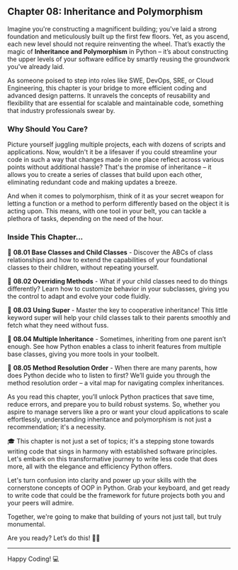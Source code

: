 ## Chapter 08: Inheritance and Polymorphism

Imagine you're constructing a magnificent building; you've laid a strong foundation and meticulously built up the first few floors. Yet, as you ascend, each new level should not require reinventing the wheel. That’s exactly the magic of **Inheritance and Polymorphism** in Python – it’s about constructing the upper levels of your software edifice by smartly reusing the groundwork you've already laid.

As someone poised to step into roles like SWE, DevOps, SRE, or Cloud Engineering, this chapter is your bridge to more efficient coding and advanced design patterns. It unravels the concepts of reusability and flexibility that are essential for scalable and maintainable code, something that industry professionals swear by.

### Why Should You Care?

Picture yourself juggling multiple projects, each with dozens of scripts and applications. Now, wouldn't it be a lifesaver if you could streamline your code in such a way that changes made in one place reflect across various points without additional hassle? That's the promise of inheritance – it allows you to create a series of classes that build upon each other, eliminating redundant code and making updates a breeze.

And when it comes to polymorphism, think of it as your secret weapon for letting a function or a method to perform differently based on the object it is acting upon. This means, with one tool in your belt, you can tackle a plethora of tasks, depending on the need of the hour.

### Inside This Chapter...

🔹 **08.01 Base Classes and Child Classes** - Discover the ABCs of class relationships and how to extend the capabilities of your foundational classes to their children, without repeating yourself.

🔹 **08.02 Overriding Methods** - What if your child classes need to do things differently? Learn how to customize behavior in your subclasses, giving you the control to adapt and evolve your code fluidly.

🔹 **08.03 Using Super** - Master the key to cooperative inheritance! This little keyword super will help your child classes talk to their parents smoothly and fetch what they need without fuss.

🔹 **08.04 Multiple Inheritance** - Sometimes, inheriting from one parent isn’t enough. See how Python enables a class to inherit features from multiple base classes, giving you more tools in your toolbelt.

🔹 **08.05 Method Resolution Order** - When there are many parents, how does Python decide who to listen to first? We’ll guide you through the method resolution order – a vital map for navigating complex inheritances.

As you read this chapter, you’ll unlock Python practices that save time, reduce errors, and prepare you to build robust systems. So, whether you aspire to manage servers like a pro or want your cloud applications to scale effortlessly, understanding inheritance and polymorphism is not just a recommendation; it's a necessity.

🎓 This chapter is not just a set of topics; it's a stepping stone towards writing code that sings in harmony with established software principles. Let's embark on this transformative journey to write less code that does more, all with the elegance and efficiency Python offers.

Let's turn confusion into clarity and power up your skills with the cornerstone concepts of OOP in Python. Grab your keyboard, and get ready to write code that could be the framework for future projects both you and your peers will admire.

Together, we're going to make that building of yours not just tall, but truly monumental.

Are you ready? Let’s do this! 💪🎉

---

Happy Coding! 💻